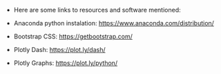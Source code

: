 - Here are some links to resources and software mentioned:

- Anaconda python instalation: https://www.anaconda.com/distribution/

- Bootstrap CSS: https://getbootstrap.com/ 

- Plotly Dash: https://plot.ly/dash/

- Plotly Graphs: https://plot.ly/python/


